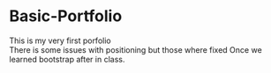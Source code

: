 # Basic-Portfolio
This is my very first porfolio  
There is some issues with positioning but those where fixed Once we learned bootstrap after in class.

